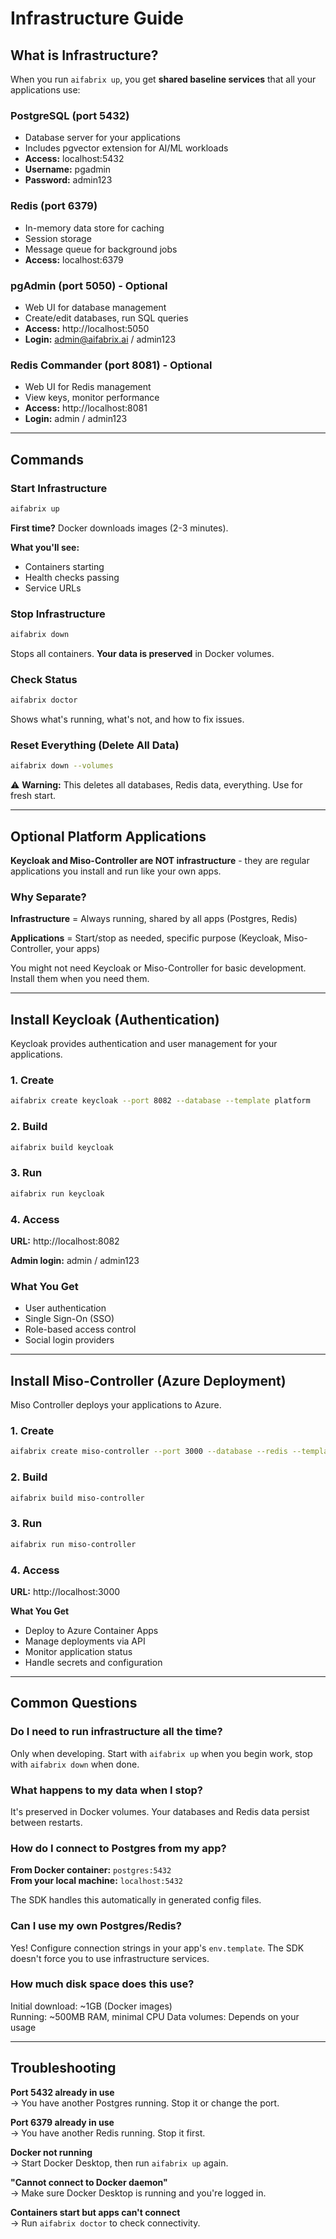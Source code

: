 # Infrastructure Guide

## What is Infrastructure?

When you run `aifabrix up`, you get **shared baseline services** that all your applications use:

### PostgreSQL (port 5432)
- Database server for your applications
- Includes pgvector extension for AI/ML workloads
- **Access:** localhost:5432
- **Username:** pgadmin
- **Password:** admin123

### Redis (port 6379)
- In-memory data store for caching
- Session storage
- Message queue for background jobs
- **Access:** localhost:6379

### pgAdmin (port 5050) - Optional
- Web UI for database management
- Create/edit databases, run SQL queries
- **Access:** http://localhost:5050
- **Login:** admin@aifabrix.ai / admin123

### Redis Commander (port 8081) - Optional
- Web UI for Redis management  
- View keys, monitor performance
- **Access:** http://localhost:8081
- **Login:** admin / admin123

---

## Commands

### Start Infrastructure
```bash
aifabrix up
```

**First time?** Docker downloads images (2-3 minutes).

**What you'll see:**
- Containers starting
- Health checks passing
- Service URLs

### Stop Infrastructure
```bash
aifabrix down
```

Stops all containers. **Your data is preserved** in Docker volumes.

### Check Status
```bash
aifabrix doctor
```

Shows what's running, what's not, and how to fix issues.

### Reset Everything (Delete All Data)
```bash
aifabrix down --volumes
```

⚠️ **Warning:** This deletes all databases, Redis data, everything. Use for fresh start.

---

## Optional Platform Applications

**Keycloak and Miso-Controller are NOT infrastructure** - they are regular applications you install and run like your own apps.

### Why Separate?

**Infrastructure** = Always running, shared by all apps (Postgres, Redis)

**Applications** = Start/stop as needed, specific purpose (Keycloak, Miso-Controller, your apps)

You might not need Keycloak or Miso-Controller for basic development. Install them when you need them.

---

## Install Keycloak (Authentication)

Keycloak provides authentication and user management for your applications.

### 1. Create
```bash
aifabrix create keycloak --port 8082 --database --template platform
```

### 2. Build
```bash
aifabrix build keycloak
```

### 3. Run
```bash
aifabrix run keycloak
```

### 4. Access
**URL:** http://localhost:8082

**Admin login:** admin / admin123

### What You Get
- User authentication
- Single Sign-On (SSO)
- Role-based access control
- Social login providers

---

## Install Miso-Controller (Azure Deployment)

Miso Controller deploys your applications to Azure.

### 1. Create
```bash
aifabrix create miso-controller --port 3000 --database --redis --template platform
```

### 2. Build
```bash
aifabrix build miso-controller
```

### 3. Run
```bash
aifabrix run miso-controller
```

### 4. Access
**URL:** http://localhost:3000

**What You Get**
- Deploy to Azure Container Apps
- Manage deployments via API
- Monitor application status
- Handle secrets and configuration

---

## Common Questions

### Do I need to run infrastructure all the time?
Only when developing. Start with `aifabrix up` when you begin work, stop with `aifabrix down` when done.

### What happens to my data when I stop?
It's preserved in Docker volumes. Your databases and Redis data persist between restarts.

### How do I connect to Postgres from my app?
**From Docker container:** `postgres:5432`  
**From your local machine:** `localhost:5432`

The SDK handles this automatically in generated config files.

### Can I use my own Postgres/Redis?
Yes! Configure connection strings in your app's `env.template`. The SDK doesn't force you to use infrastructure services.

### How much disk space does this use?
Initial download: ~1GB (Docker images)  
Running: ~500MB RAM, minimal CPU
Data volumes: Depends on your usage

---

## Troubleshooting

**Port 5432 already in use**  
→ You have another Postgres running. Stop it or change the port.

**Port 6379 already in use**  
→ You have another Redis running. Stop it first.

**Docker not running**  
→ Start Docker Desktop, then run `aifabrix up` again.

**"Cannot connect to Docker daemon"**  
→ Make sure Docker Desktop is running and you're logged in.

**Containers start but apps can't connect**  
→ Run `aifabrix doctor` to check connectivity.

